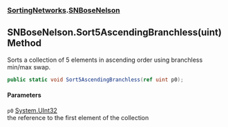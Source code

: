 ### [SortingNetworks](SortingNetworks.md 'SortingNetworks').[SNBoseNelson](SortingNetworks_SNBoseNelson.md 'SortingNetworks.SNBoseNelson')
## SNBoseNelson.Sort5AscendingBranchless(uint) Method
Sorts a collection of 5 elements in ascending order using branchless min/max swap.  
```csharp
public static void Sort5AscendingBranchless(ref uint p0);
```
#### Parameters
<a name='SortingNetworks_SNBoseNelson_Sort5AscendingBranchless(uint)_p0'></a>
`p0` [System.UInt32](https://docs.microsoft.com/en-us/dotnet/api/System.UInt32 'System.UInt32')  
the reference to the first element of the collection
  
